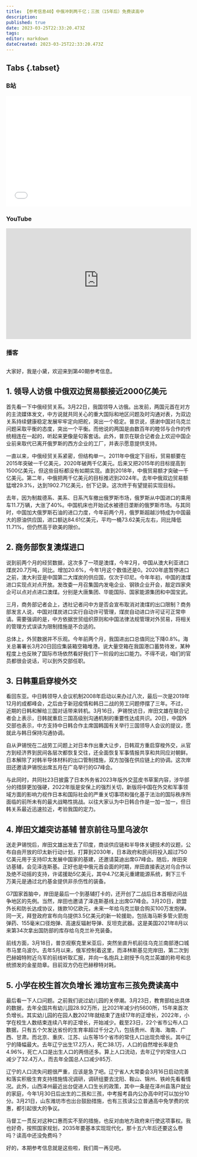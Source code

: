 ```yaml
---
title: 【参考信息40】中俄冲刺两千亿；三孩（15年后）免费读高中
description: 
published: true
date: 2023-03-25T22:33:20.473Z
tags: 
editor: markdown
dateCreated: 2023-03-25T22:33:20.473Z
---
```


## Tabs {.tabset}
### B站
<div style="position: relative; padding: 30% 45%;">
<iframe style="position: absolute; width: 100%; height: 100%; left: 0; top: 0;" src="//player.bilibili.com/player.html?&bvid=BV19v4y157N5&page=1&as_wide=1&high_quality=1&danmaku=1" scrolling="no" border="0" frameborder="no" framespacing="0" allowfullscreen="true"></iframe>
</div>

### YouTube
<div style="position: relative; padding: 30% 45%;">
<iframe style="position: absolute; top: 0; left: 0; width: 100%; height: 100%;" src="https://www.youtube-nocookie.com/embed/D4Hhqpn8wBc" title="YouTube video player" frameborder="0" allow="accelerometer; autoplay; clipboard-write; encrypted-media; gyroscope; picture-in-picture" allowfullscreen></iframe>
</div>
  
### 播客
<div class="podcast-player"></div>

## 

大家好，我是小黛，欢迎来到第40期参考信息。

## 1. 领导人访俄 中俄双边贸易额接近2000亿美元

首先看一下中俄经贸关系。3月22日，我国领导人访俄。出发前，两国元首在对方的主流媒体发文，中方说就共同关心的重大国际和地区问题及时沟通对表，为双边关系持续健康稳定发展牢牢定向把舵，突出一个稳定。普京说，感谢中国对乌克兰问题采取平衡的态度，突出一个平衡。而他说的两国是由数百年的睦邻与合作的传统相连在一起的，听起来更像是句客套话。此外，普京在联合记者会上欢迎中国企业前来取代已离开俄罗斯的西方企业的工厂，并表示愿意提供支持。

一直以来，中俄经贸关系紧密，但结构单一。2011年中俄定下目标，贸易额要在2015年突破一千亿美元，2020年破两千亿美元。后来又把2015年的目标提高到1500亿美元，但这些目标都没有如期实现。直到2018年，中俄贸易额才突破一千亿美元。第二年，中俄把两千亿美元的目标推迟到2024年。去年中俄双边贸易额猛增29.3%，达到1902.71亿美元，创下记录。这次终于有望提前实现目标。

去年，因为制裁德系、美系、日系汽车撤出俄罗斯市场，俄罗斯从中国进口的乘用车11.7万辆，大涨了40%。中国机床也开始试水被德日垄断的俄罗斯市场。与其同时，中国加大俄罗斯石油的进口力度，今年前两个月，俄罗斯超越沙特成为中国最大的原油供应国，进口额达84.61亿美元，平均一桶73.62美元左右，同比降低11.71%，但仍然高于欧美的限价。

## 2. 商务部恢复澳煤进口

说到前两个月的经贸数据，这次多了一项是澳煤，今年2月，中国从澳大利亚进口煤炭20.7万吨，同比。增加20.6%，今年1月这个数值还是0。2020年底暂停进口之前，澳大利亚是中国第二大煤炭的供应国，仅次于印尼。今年年初，中国的澳煤进口实现点对点开放。发改委一月召集国内发电企业、钢铁企业开会，敲定四家央企可以点对点进口澳煤。分别是大唐集团、华能国际、国家能源集团和中国宝武。

三月，商务部记者会上，透社记者问中方是否会宣布取消对澳煤的出口限制？商务部发言人说，中国对煤炭进口实行自动许可管理，煤炭自动进口许可证可正常申请。需要强调的是，中方依据世贸组织原则和中国法律法规管理对外贸易，将相关的管理方式误读为限制措施是不合适的。

总体上，外贸数据并不乐观。今年前两个月，我国进出口总值同比下降0.8%。海关总署署长3月20日回应集装箱空箱堆港。说大量空箱在我国港口蓄势待发，某种程度上也反映了国际市场依然看好我们下一阶段的出口能力。不得不说，咱们的官员都很会说话，可以到外交部任职。

## 3. 日韩重启穿梭外交

看回东亚。中日韩领导人会议机制2008年启动以来办过八次，最后一次是2019年12月的成都峰会，之后由于新冠疫情和韩日二战的劳工问题停摆了三年。不过，近期的日韩和解给三国对话带来转机。3月16日，尹锡悦访日，岸田文雄在联合记者会上表示，日韩就重启三国高级别沟通机制的重要性达成共识。20日，中国外交部也表示，中方支持中日韩合作主席国韩国有关举行三国领导人会议的提议，愿就此与韩日保持沟通协调。

自从尹锡悦在二战劳工问题上对日本作出重大让步，日韩双方重启穿梭外交，从官方到经济界到民间各层次都恢复交往，还全面恢复军事情报共享和共同应对朝鲜。日本解除了对韩半导体材料的出口管制措施，双方加强在供应链上的协调。这次岸田还邀请尹锡悦出席五月在广岛举行的G7峰会。

与此同时，共同社23日披露了日本外务省2023年版外交蓝皮书草案内容，涉华部分的措辞更加强硬，2022年版是安保上的强烈关切，新版将中国在外交和军事领域方面的影响力视作日本和国际社会的严重关切事项和强化基于法治的国际秩序所面临的前所未有的最大战略性挑战。以往大家认为中日韩合作是一加一加一，但日韩关系最近迅速拉近，考验我国的定力。

## 4. 岸田文雄突访基辅 普京前往马里乌波尔

送走尹锡悦后，岸田文雄出发去了印度，商谈供应链和半导体关键技术的议题，公布自由开放的印太新行动计划，打算到2030年，日本政府和民间将投入超过750亿美元用于支持印太发展中国家的基建，还邀请莫迪出席G7峰会。随后，岸田突访基辅，会见泽连斯基。正好也是中俄元首会面的时期，岸田直接表达对乌合作以及绝不动摇的支持，许诺援助5亿美元，其中4.7亿美元重建能源系统，剩下三千万美元是通过北约基金提供非杀伤性的装备。

G7国家首脑中，岸田是最后一个到基辅打卡的，还开创了二战后日本首相访问战争地区的先例。当然，岸田也邀请了泽连斯基线上出席G7峰会。3月20日，欧盟外长和防长达成协议，拨款10亿欧元，未来一年给乌克兰联合购买100万发炮弹。同一天，拜登政府宣布向乌提供3.5亿美元的新一轮援助，包括海马斯多管火箭炮弹药、155毫米口径炮弹、高速反辐射导弹、反坦克武器。这是美国2021年8月以来第34次拿出国防部的库存给乌克兰补充装备。

前线方面，3月18日，普京视察克里米亚后，突然坐直升机前往乌克兰南部港口城市马里乌波尔。去年5月以来，俄军控制着这里，而泽林斯基见完岸田，第二次到巴赫姆特附近乌军的前线听取汇报，并向一名炮兵上尉授予乌克兰英雄的称号和总统颁发的金星勋章。目前双方仍在巴赫穆特对耗。

## 5. 小学在校生首次负增长 潍坊宣布三孩免费读高中

最后看一下人口问题。之前我们说过幼儿园的关停潮。3月23日，教育部给出具体的数据，去年全国共有幼儿园28.92万所，比2021年减少约5600所，15年来首次负增长。其实幼儿园的在园人数2021年就结束了连续17年的正增长，2022年，小学在校生人数结束连续八年的正增长，开始减少。截至23日，22个省市公布人口数据，只有五个欠发达省份的生育率超过千分之八，包括贵州、青海、海南、广西、甘肃。而北京、重庆、江苏、山东等15个省市的常住人口出现负增长。其中辽宁的降幅最大。去年辽宁出生17.2万人，死亡38.1万，人口的自然增长率是负4.96%，死亡人口是出生人口的两倍还多。算上人口流动，去年辽宁的常住人口减少了32.4万人，而去年全国总人口减少85万.

辽宁的人口流失问题很严重，应该是急了吧。辽宁省人大常委会3月16日启动完善和落实积极生育支持措施情况调研，调研组要去沈阳、鞍山、锦州、铁岭先看看情况。此外，山西泽州最近出台促进人口生长的政策，其中一条是在泽州县落户就业的家庭，今年1月30日后出生的二孩和三孩，中考报考县内公办高中时可以加分10分。3月21日，山东潍坊市也出台鼓励措施，也有三孩读公立普通高中免学费的优惠，都引起很大的争议。

马督工一贯反对这种口惠而实不至的措施，也反对由地方政府来行使这项事权。我也好奇，按照国家规划，2035年要基本实现现代化，那十五六年后还要这么卷吗？读高中还没免费吗？

好的，本期参考信息就是这些啦，我们周一再见吧。
